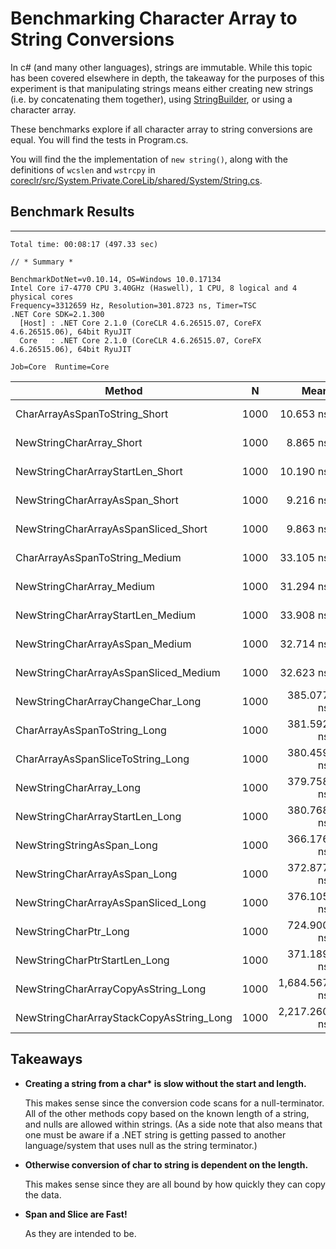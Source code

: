 
# Benchmarking Character Array to String Conversions

In c# (and many other languages), strings are immutable. While this topic has been covered
elsewhere in depth, the takeaway for the purposes of this experiment is that manipulating strings means either creating new strings
(i.e. by concatenating them together), using [StringBuilder](https://docs.microsoft.com/en-us/dotnet/api/system.text.stringbuilder?view=netcore-2.1),
or using a character array.

These benchmarks explore if all character array to string conversions are equal.
You will find the tests in Program.cs.

You will find the the implementation of `new string()`, along with the definitions of `wcslen` and `wstrcpy` in
[coreclr/src/System.Private.CoreLib/shared/System/String.cs](https://github.com/dotnet/coreclr/blob/master/src/System.Private.CoreLib/shared/System/String.cs).

## Benchmark Results

---------------------------------------------------

```misc
Total time: 00:08:17 (497.33 sec)

// * Summary *

BenchmarkDotNet=v0.10.14, OS=Windows 10.0.17134
Intel Core i7-4770 CPU 3.40GHz (Haswell), 1 CPU, 8 logical and 4 physical cores
Frequency=3312659 Hz, Resolution=301.8723 ns, Timer=TSC
.NET Core SDK=2.1.300
  [Host] : .NET Core 2.1.0 (CoreCLR 4.6.26515.07, CoreFX 4.6.26515.06), 64bit RyuJIT
  Core   : .NET Core 2.1.0 (CoreCLR 4.6.26515.07, CoreFX 4.6.26515.06), 64bit RyuJIT

Job=Core  Runtime=Core
```

| Method                                   | N    | Mean         | Error      | StdDev     | Rank |
| ---------------------------------------- | ---- | -----------: | ---------: | ---------: | ---: |
| CharArrayAsSpanToString_Short            | 1000 | 10.653 ns    | 0.0758 ns  | 0.0633 ns  | 5    |
| NewStringCharArray_Short                 | 1000 | 8.865 ns     | 0.2394 ns  | 0.1999 ns  | 1    |
| NewStringCharArrayStartLen_Short         | 1000 | 10.190 ns    | 0.2178 ns  | 0.2037 ns  | 4    |
| NewStringCharArrayAsSpan_Short           | 1000 | 9.216 ns     | 0.0325 ns  | 0.0272 ns  | 2    |
| NewStringCharArrayAsSpanSliced_Short     | 1000 | 9.863 ns     | 0.2822 ns  | 0.2898 ns  | 3    |
| CharArrayAsSpanToString_Medium           | 1000 | 33.105 ns    | 0.7363 ns  | 1.0079 ns  | 7    |
| NewStringCharArray_Medium                | 1000 | 31.294 ns    | 0.1893 ns  | 0.1678 ns  | 6    |
| NewStringCharArrayStartLen_Medium        | 1000 | 33.908 ns    | 0.7400 ns  | 0.6922 ns  | 8    |
| NewStringCharArrayAsSpan_Medium          | 1000 | 32.714 ns    | 0.7146 ns  | 1.0474 ns  | 7    |
| NewStringCharArrayAsSpanSliced_Medium    | 1000 | 32.623 ns    | 0.4977 ns  | 0.4412 ns  | 7    |
| NewStringCharArrayChangeChar_Long        | 1000 | 385.077 ns   | 8.4571 ns  | 7.4970 ns  | 10   |
| CharArrayAsSpanToString_Long             | 1000 | 381.592 ns   | 5.2652 ns  | 4.9251 ns  | 10   |
| CharArrayAsSpanSliceToString_Long        | 1000 | 380.459 ns   | 7.2870 ns  | 7.1568 ns  | 10   |
| NewStringCharArray_Long                  | 1000 | 379.758 ns   | 7.1600 ns  | 6.6975 ns  | 10   |
| NewStringCharArrayStartLen_Long          | 1000 | 380.768 ns   | 7.7480 ns  | 9.7987 ns  | 10   |
| NewStringStringAsSpan_Long               | 1000 | 366.176 ns   | 3.4921 ns  | 3.2665 ns  | 9    |
| NewStringCharArrayAsSpan_Long            | 1000 | 372.877 ns   | 2.5139 ns  | 2.2285 ns  | 10   |
| NewStringCharArrayAsSpanSliced_Long      | 1000 | 376.105 ns   | 6.4214 ns  | 6.0066 ns  | 10   |
| NewStringCharPtr_Long                    | 1000 | 724.900 ns   | 4.7094 ns  | 4.4052 ns  | 11   |
| NewStringCharPtrStartLen_Long            | 1000 | 371.189 ns   | 3.3777 ns  | 3.1595 ns  | 10   |
| NewStringCharArrayCopyAsString_Long      | 1000 | 1,684.567 ns | 21.0790 ns | 19.7173 ns | 12   |
| NewStringCharArrayStackCopyAsString_Long | 1000 | 2,217.260 ns | 25.4193 ns | 22.5335 ns | 13   |

## Takeaways

* __Creating a string from a char* is slow without the start and length.__

    This makes sense since the conversion code scans for a null-terminator. All of the
    other methods copy based on the known length of a string, and nulls are allowed within strings.
    (As a side note that also means that one must be aware if a .NET string is getting passed to another
    language/system that uses null as the string terminator.)

* __Otherwise conversion of char to string is dependent on the length.__

    This makes sense since they are all bound by how quickly they can copy the data.

* __Span and Slice are Fast!__

    As they are intended to be.
